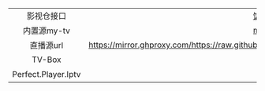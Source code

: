 |  |  |
| :----:| :----: |
| 影视仓接口 | [饭太硬](http://www.饭太硬.top/tv/ "饭太硬") |
| 内置源my-tv | [my-tv](https://github.com/lizongying/my-tv "my-tv") |
| 直播源url | https://mirror.ghproxy.com/https://raw.githubusercontent.com/zhu23223/abc/main/tvlive.m3u |
| TV-Box | [下载](https://github.com/zhu23223/abc/raw/master/TVBox.apk) |
| Perfect.Player.Iptv | [下载](https://github.com/zhu23223/abc/raw/master/Perfect.Player.Iptv.apk) |
